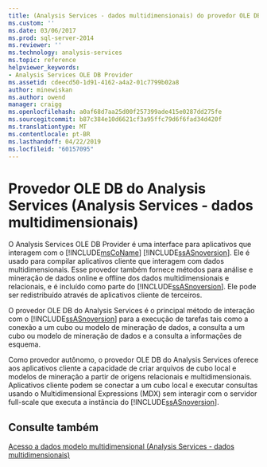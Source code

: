 ```yaml
---
title: (Analysis Services - dados multidimensionais) do provedor OLE DB do Analysis Services | Microsoft Docs
ms.custom: ''
ms.date: 03/06/2017
ms.prod: sql-server-2014
ms.reviewer: ''
ms.technology: analysis-services
ms.topic: reference
helpviewer_keywords:
- Analysis Services OLE DB Provider
ms.assetid: cdeecd50-1d91-4162-a4a2-01c7799b02a8
author: minewiskan
ms.author: owend
manager: craigg
ms.openlocfilehash: a0af68d7aa25d00f257399ade415e0287dd275fe
ms.sourcegitcommit: b87c384e10d6621cf3a95ffc79d6f6fad34d420f
ms.translationtype: MT
ms.contentlocale: pt-BR
ms.lasthandoff: 04/22/2019
ms.locfileid: "60157095"
---
```

# <a name="analysis-services-ole-db-provider-analysis-services---multidimensional-data"></a>Provedor OLE DB do Analysis Services (Analysis Services - dados multidimensionais)
  O Analysis Services OLE DB Provider é uma interface para aplicativos que interagem com o [!INCLUDE[msCoName](../../includes/msconame-md.md)] [!INCLUDE[ssASnoversion](../../includes/ssasnoversion-md.md)]. Ele é usado para compilar aplicativos cliente que interagem com dados multidimensionais. Esse provedor também fornece métodos para análise e mineração de dados online e offline dos dados multidimensionais e relacionais, e é incluído como parte do [!INCLUDE[ssASnoversion](../../includes/ssasnoversion-md.md)]. Ele pode ser redistribuído através de aplicativos cliente de terceiros.  
  
 O provedor OLE DB do Analysis Services é o principal método de interação com o [!INCLUDE[ssASnoversion](../../includes/ssasnoversion-md.md)] para a execução de tarefas tais como a conexão a um cubo ou modelo de mineração de dados, a consulta a um cubo ou modelo de mineração de dados e a consulta a informações de esquema.  
  
 Como provedor autônomo, o provedor OLE DB do Analysis Services oferece aos aplicativos cliente a capacidade de criar arquivos de cubo local e modelos de mineração a partir de origens relacionais e multidimensionais. Aplicativos cliente podem se conectar a um cubo local e executar consultas usando o Multidimensional Expressions (MDX) sem interagir com o servidor full-scale que executa a instância do [!INCLUDE[ssASnoversion](../../includes/ssasnoversion-md.md)].  
  
## <a name="see-also"></a>Consulte também  
 [Acesso a dados modelo multidimensional &#40;Analysis Services - dados multidimensionais&#41;](../multidimensional-models/mdx/multidimensional-model-data-access-analysis-services-multidimensional-data.md)  
  
  
